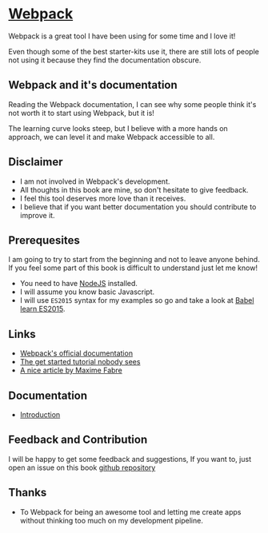 # [Webpack](https://github.com/webpack/webpack)

Webpack is a great tool I have been using for some time and I love it!

Even though some of the best starter-kits use it, there are still lots of people not using it because they find the documentation obscure.

## Webpack and it's documentation

Reading the Webpack documentation, I can see why some people think it's not worth it to start using Webpack, but it is!

The learning curve looks steep, but I believe with a more hands on approach, we can level it and make Webpack accessible to all.

## Disclaimer

* I am not involved in Webpack's development. 
* All thoughts in this book are mine, so don't hesitate to give feedback.
* I feel this tool deserves more love than it receives. 
* I believe that if you want better documentation you should contribute to improve it.


## Prerequesites

I am going to try to start from the beginning and not to leave anyone behind. If you feel some part of this book is difficult to understand just let me know!

* You need to have [NodeJS](https://nodejs.org/en/) installed.
* I will assume you know basic Javascript. 
* I will use `ES2015` syntax for my examples so go and take a look at [Babel learn ES2015](https://babeljs.io/docs/learn-es2015/).


## Links

* [Webpack's official documentation](https://webpack.github.io/docs/)
* [The get started tutorial nobody sees](http://webpack.github.io/docs/tutorials/getting-started/)
* [A nice article by Maxime Fabre](https://blog.madewithlove.be/post/webpack-your-bags/)


## Documentation

* [Introduction](introduction/README.md)


## Feedback and Contribution

I will be happy to get some feedback and suggestions, If you want to, just open an issue on this book [github repository](https://github.com/alexandrebodin/webpack-book)

## Thanks 

* To Webpack for being an awesome tool and letting me create apps without thinking too much on my development pipeline. 